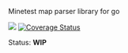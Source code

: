 
Minetest map parser library for go

![](https://github.com/minetest-go/mapparser/workflows/test/badge.svg)
[![Coverage Status](https://coveralls.io/repos/github/minetest-go/mapparser/badge.svg)](https://coveralls.io/github/minetest-go/mapparser)

Status: **WIP**